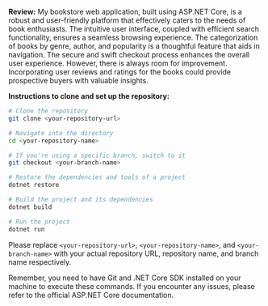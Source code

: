**Review:**
My bookstore web application, built using ASP.NET Core, is a robust and user-friendly platform that effectively caters to the needs of book enthusiasts. The intuitive user interface, coupled with efficient search functionality, ensures a seamless browsing experience. The categorization of books by genre, author, and popularity is a thoughtful feature that aids in navigation. The secure and swift checkout process enhances the overall user experience. However, there is always room for improvement. Incorporating user reviews and ratings for the books could provide prospective buyers with valuable insights. 

**Instructions to clone and set up the repository:**
```bash
# Clone the repository
git clone <your-repository-url>

# Navigate into the directory
cd <your-repository-name>

# If you're using a specific branch, switch to it
git checkout <your-branch-name>

# Restore the dependencies and tools of a project
dotnet restore

# Build the project and its dependencies
dotnet build

# Run the project
dotnet run
```
Please replace `<your-repository-url>`, `<your-repository-name>`, and `<your-branch-name>` with your actual repository URL, repository name, and branch name respectively. 

Remember, you need to have Git and .NET Core SDK installed on your machine to execute these commands. If you encounter any issues, please refer to the official ASP.NET Core documentation.

